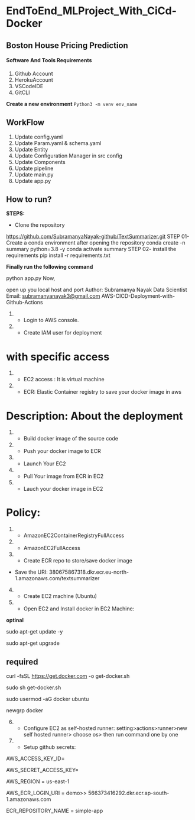 # EndToEnd_MLProject_With_CiCd-Docker

## Boston House Pricing Prediction


#### **Software And Tools Requirements**

1. Github Account
2. HerokuAccount
3. VSCodeIDE
4. GitCLI

**Create a new environment**
``Python3 -m venv env_name``


## WorkFlow

1. Update config.yaml
2. Update Param.yaml & schema.yaml
3. Update Entity
4. Update Configuration Manager in src config
5. Update Components
6. Update pipeline
7. Update main.py
8. Update app.py



## How to run?
**STEPS:**
- Clone the repository

https://github.com/SubramanyaNayak-github/TextSummarizer.git
STEP 01- Create a conda environment after opening the repository
conda create -n summary python=3.8 -y
conda activate summary
STEP 02- install the requirements
pip install -r requirements.txt


**Finally run the following command**

python app.py
Now,

open up you local host and port
Author: Subramanya Nayak
Data Scientist
Email: subramanyanayak3@gmail.com
AWS-CICD-Deployment-with-Github-Actions

1. -  Login to AWS console.
2. - Create IAM user for deployment

# with specific access

1. - EC2 access : It is virtual machine

2. - ECR: Elastic Container registry to save your docker image in aws


# Description: About the deployment

1. - Build docker image of the source code

2. - Push your docker image to ECR

3. - Launch Your EC2 

4. - Pull Your image from ECR in EC2

5. - Lauch your docker image in EC2

# Policy:

1. - AmazonEC2ContainerRegistryFullAccess

2. - AmazonEC2FullAccess

3. - Create ECR repo to store/save docker image
     
- Save the URI: 380675867318.dkr.ecr.eu-north-1.amazonaws.com/textsummarizer

4. - Create EC2 machine (Ubuntu)

5. - Open EC2 and Install docker in EC2 Machine:

**optinal**

sudo apt-get update -y

sudo apt-get upgrade

## **required**

curl -fsSL https://get.docker.com -o get-docker.sh

sudo sh get-docker.sh

sudo usermod -aG docker ubuntu

newgrp docker

6. - Configure EC2 as self-hosted runner:
setting>actions>runner>new self hosted runner> choose os> then run command one by one


7. - Setup github secrets:

AWS_ACCESS_KEY_ID=

AWS_SECRET_ACCESS_KEY=

AWS_REGION = us-east-1

AWS_ECR_LOGIN_URI = demo>>  566373416292.dkr.ecr.ap-south-1.amazonaws.com

ECR_REPOSITORY_NAME = simple-app
